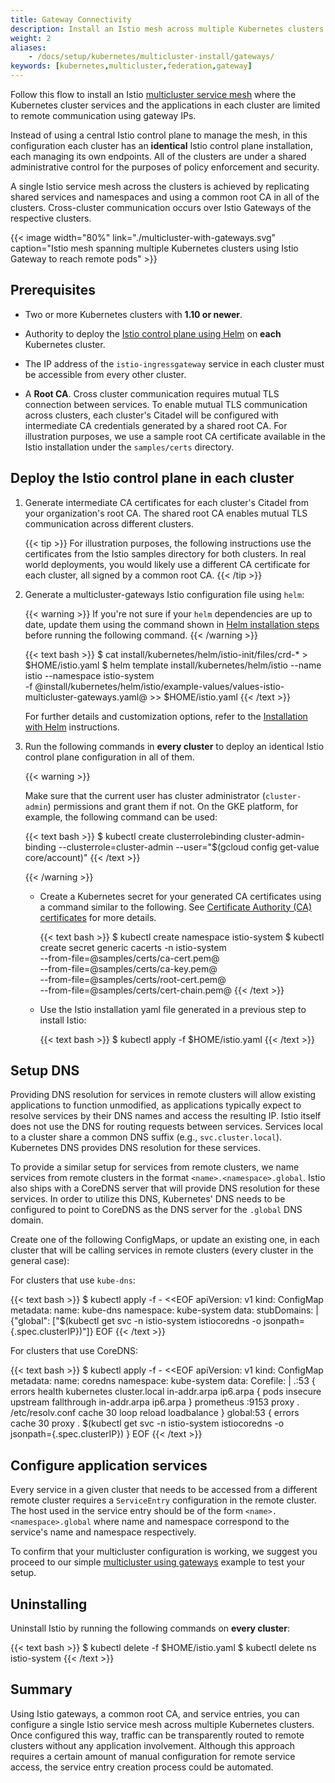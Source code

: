 ```yaml
---
title: Gateway Connectivity
description: Install an Istio mesh across multiple Kubernetes clusters using Istio Gateway to reach remote pods.
weight: 2
aliases:
    - /docs/setup/kubernetes/multicluster-install/gateways/
keywords: [kubernetes,multicluster,federation,gateway]
---
```


Follow this flow to install an Istio [multicluster service mesh](/docs/concepts/multicluster-deployments/)
where the Kubernetes cluster services and the applications in each cluster
are limited to remote communication using gateway IPs.

Instead of using a central Istio control plane to manage the mesh,
in this configuration each cluster has an **identical** Istio control plane
installation, each managing its own endpoints.
All of the clusters are under a shared administrative control for the purposes of
policy enforcement and security.

A single Istio service mesh across the clusters is achieved by replicating
shared services and namespaces and using a common root CA in all of the clusters.
Cross-cluster communication occurs over Istio Gateways of the respective clusters.

{{< image width="80%" link="./multicluster-with-gateways.svg" caption="Istio mesh spanning multiple Kubernetes clusters using Istio Gateway to reach remote pods" >}}

## Prerequisites

* Two or more Kubernetes clusters with **1.10 or newer**.

* Authority to deploy the [Istio control plane using Helm](/docs/setup/kubernetes/install/helm/)
on **each** Kubernetes cluster.

* The IP address of the `istio-ingressgateway` service in each cluster must
  be accessible from every other cluster.

* A **Root CA**. Cross cluster communication requires mutual TLS connection
  between services. To enable mutual TLS communication across clusters, each
  cluster's Citadel will be configured with intermediate CA credentials
  generated by a shared root CA. For illustration purposes, we use a
  sample root CA certificate available in the Istio installation
  under the `samples/certs` directory.

## Deploy the Istio control plane in each cluster

1. Generate intermediate CA certificates for each cluster's Citadel from your
    organization's root CA. The shared root CA enables mutual TLS communication
    across different clusters.

    {{< tip >}}
    For illustration purposes, the following instructions use the certificates
    from the Istio samples directory for both clusters. In real world deployments,
    you would likely use a different CA certificate for each cluster, all signed
    by a common root CA.
    {{< /tip >}}

1. Generate a multicluster-gateways Istio configuration file using `helm`:

    {{< warning >}}
    If you're not sure if your `helm` dependencies are up to date, update them using the
    command shown in [Helm installation steps](/docs/setup/kubernetes/install/helm/#installation-steps)
    before running the following command.
    {{< /warning >}}

    {{< text bash >}}
    $ cat install/kubernetes/helm/istio-init/files/crd-* > $HOME/istio.yaml
    $ helm template install/kubernetes/helm/istio --name istio --namespace istio-system \
        -f @install/kubernetes/helm/istio/example-values/values-istio-multicluster-gateways.yaml@ >> $HOME/istio.yaml
    {{< /text >}}

    For further details and customization options, refer to the
    [Installation with Helm](/docs/setup/kubernetes/install/helm/) instructions.

1. Run the following commands in **every cluster** to deploy an identical Istio control plane
   configuration in all of them.

    {{< warning >}}

    Make sure that the current user has cluster administrator (`cluster-admin`) permissions and grant them if not. On the GKE platform, for example, the following command can be used:

    {{< text bash >}}
    $ kubectl create clusterrolebinding cluster-admin-binding --clusterrole=cluster-admin --user="$(gcloud config get-value core/account)"
    {{< /text >}}

    {{< /warning >}}

    * Create a Kubernetes secret for your generated CA certificates using a command similar to the following. See [Certificate Authority (CA) certificates](/docs/tasks/security/plugin-ca-cert/#plugging-in-the-existing-certificate-and-key) for more details.

        {{< text bash >}}
        $ kubectl create namespace istio-system
        $ kubectl create secret generic cacerts -n istio-system \
            --from-file=@samples/certs/ca-cert.pem@ \
            --from-file=@samples/certs/ca-key.pem@ \
            --from-file=@samples/certs/root-cert.pem@ \
            --from-file=@samples/certs/cert-chain.pem@
        {{< /text >}}

    * Use the Istio installation yaml file generated in a previous step to install Istio:

        {{< text bash >}}
        $ kubectl apply -f $HOME/istio.yaml
        {{< /text >}}

## Setup DNS

Providing DNS resolution for services in remote clusters will allow
existing applications to function unmodified, as applications typically
expect to resolve services by their DNS names and access the resulting
IP. Istio itself does not use the DNS for routing requests between
services. Services local to a cluster share a common DNS suffix
(e.g., `svc.cluster.local`). Kubernetes DNS provides DNS resolution for these
services.

To provide a similar setup for services from remote clusters, we name
services from remote clusters in the format
`<name>.<namespace>.global`. Istio also ships with a CoreDNS server that
will provide DNS resolution for these services. In order to utilize this
DNS, Kubernetes' DNS needs to be configured to point to CoreDNS as the DNS
server for the `.global` DNS domain.

Create one of the following ConfigMaps, or update an existing one, in each
cluster that will be calling services in remote clusters
(every cluster in the general case):

For clusters that use `kube-dns`:

{{< text bash >}}
$ kubectl apply -f - <<EOF
apiVersion: v1
kind: ConfigMap
metadata:
  name: kube-dns
  namespace: kube-system
data:
  stubDomains: |
    {"global": ["$(kubectl get svc -n istio-system istiocoredns -o jsonpath={.spec.clusterIP})"]}
EOF
{{< /text >}}

For clusters that use CoreDNS:

{{< text bash >}}
$ kubectl apply -f - <<EOF
apiVersion: v1
kind: ConfigMap
metadata:
  name: coredns
  namespace: kube-system
data:
  Corefile: |
    .:53 {
        errors
        health
        kubernetes cluster.local in-addr.arpa ip6.arpa {
           pods insecure
           upstream
           fallthrough in-addr.arpa ip6.arpa
        }
        prometheus :9153
        proxy . /etc/resolv.conf
        cache 30
        loop
        reload
        loadbalance
    }
    global:53 {
        errors
        cache 30
        proxy . $(kubectl get svc -n istio-system istiocoredns -o jsonpath={.spec.clusterIP})
    }
EOF
{{< /text >}}

## Configure application services

Every service in a given cluster that needs to be accessed from a different remote
cluster requires a `ServiceEntry` configuration in the remote cluster.
The host used in the service entry should be of the form `<name>.<namespace>.global`
where name and namespace correspond to the service's name and namespace respectively.

To confirm that your multicluster configuration is working, we suggest you proceed to our
simple [multicluster using gateways](/docs/tasks/multicluster/gateways/)
example to test your setup.

## Uninstalling

Uninstall Istio by running the following commands on **every cluster**:

{{< text bash >}}
$ kubectl delete -f $HOME/istio.yaml
$ kubectl delete ns istio-system
{{< /text >}}

## Summary

Using Istio gateways, a common root CA, and service entries, you can configure
a single Istio service mesh across multiple Kubernetes clusters.
Once configured this way, traffic can be transparently routed to remote clusters
without any application involvement.
Although this approach requires a certain amount of manual configuration for
remote service access, the service entry creation process could be automated.
